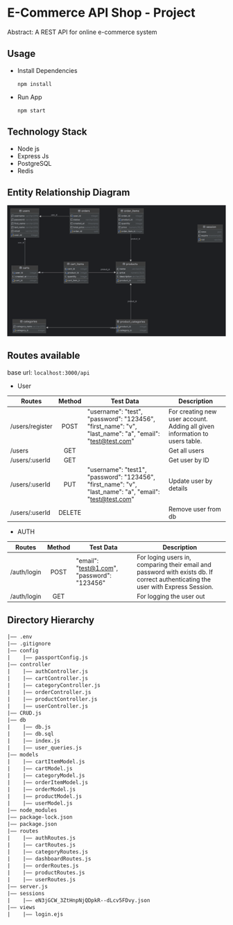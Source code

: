 E-Commerce API Shop - Project
===

Abstract: A REST API for online e-commerce system

## Usage

- Install Dependencies

  ```
  npm install
  ```

- Run App

  ```
  npm start
  ```

## Technology Stack

- Node js
- Express Js
- PostgreSQL
- Redis

## Entity Relationship Diagram

<div align="center">
  <img src="ecomm_db.png" alt="Database Schema">
</div>

## Routes available

base url: `localhost:3000/api`

- User

| Routes | Method | Test Data | Description |
| ---     | :---:   | ---   |---   |
| /users/register | POST |  "username": "test",    "password": "123456",    "first_name": "v",    "last_name": "a",    "email": "<test@test.com>" |For creating new user account. Adding all given information to users table. |
| /users | GET|  |Get all users |
| /users/:userId| GET |  |Get user by ID |
| /users/:userId| PUT | "username": "test1",    "password": "123456",    "first_name": "v",    "last_name": "a",    "email": "<test@test.com>" |Update user by details |
| /users/:userId| DELETE |  |Remove user from db |

- AUTH

| Routes | Method | Test Data | Description |
| ---     | :---:   | ---   |---   |
| /auth/login | POST |  "email": "<test@1.com>", "password": "123456" |For loging users in, comparing their email and password with exists db. If correct authenticating the user with Express Session. |
| /auth/login | GET|  | For logging the user out |

## Directory Hierarchy

```
|—— .env
|—— .gitignore
|—— config
|    |—— passportConfig.js
|—— controller
|    |—— authController.js
|    |—— cartController.js
|    |—— categoryController.js
|    |—— orderController.js
|    |—— productController.js
|    |—— userController.js
|—— CRUD.js
|—— db
|    |—— db.js
|    |—— db.sql
|    |—— index.js
|    |—— user_queries.js
|—— models
|    |—— cartItemModel.js
|    |—— cartModel.js
|    |—— categoryModel.js
|    |—— orderItemModel.js
|    |—— orderModel.js
|    |—— productModel.js
|    |—— userModel.js
|—— node_modules
|—— package-lock.json
|—— package.json
|—— routes
|    |—— authRoutes.js
|    |—— cartRoutes.js
|    |—— categoryRoutes.js
|    |—— dashboardRoutes.js
|    |—— orderRoutes.js
|    |—— productRoutes.js
|    |—— userRoutes.js
|—— server.js
|—— sessions
|    |—— eN3jGCW_3ZtHnpNjQDpkR--dLcv5FDvy.json
|—— views
|    |—— login.ejs
```
